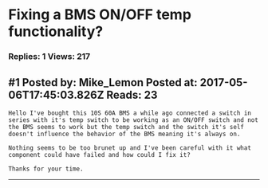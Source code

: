 # Fixing a BMS ON/OFF temp functionality?

### Replies: 1 Views: 217

## \#1 Posted by: Mike_Lemon Posted at: 2017-05-06T17:45:03.826Z Reads: 23

```
Hello I've bought this 10S 60A BMS a while ago connected a switch in series with it's temp switch to be working as an ON/OFF switch and not the BMS seems to work but the temp switch and the switch it's self doesn't influence the behavior of the BMS meaning it's always on.

Nothing seems to be too brunet up and I've been careful with it what component could have failed and how could I fix it?

Thanks for your time.
```

---
